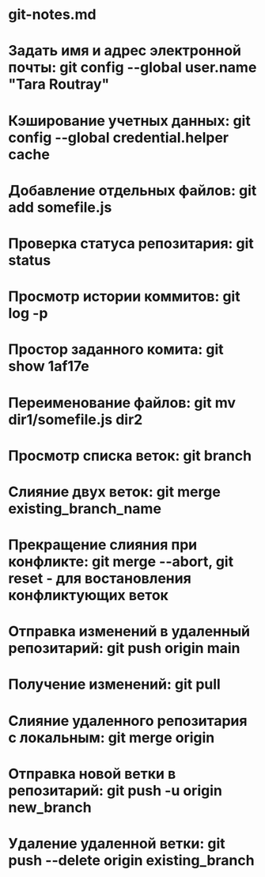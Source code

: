 # git-notes.md
# Задать имя и адрес электронной почты: git config --global user.name "Tara Routray"
# Кэширование учетных данных: git config --global credential.helper cache
# Добавление отдельных файлов: git add somefile.js
# Проверка статуса репозитария: git status
# Просмотр истории коммитов: git log -p
# Простор заданного комита: git show 1af17e
# Переименование файлов: git mv dir1/somefile.js dir2
# Просмотр списка веток: git branch
# Слияние двух веток: git merge existing_branch_name
# Прекращение слияния при конфликте: git merge --abort, git reset - для востановления конфликтующих веток 
# Отправка изменений в удаленный репозитарий: git push origin main
# Получение изменений: git pull
# Слияние удаленного репозитария с локальным: git merge origin
# Отправка новой ветки в репозитарий: git push -u origin new_branch
# Удаление удаленной ветки: git push --delete origin existing_branch
